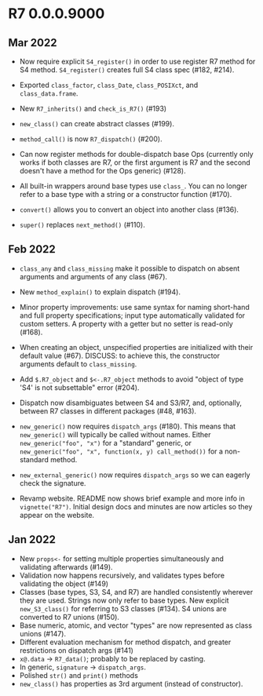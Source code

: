# R7 0.0.0.9000

## Mar 2022

* Now require explicit `S4_register()` in order to use register R7 method
  for S4 method. `S4_register()` creates full S4 class spec (#182, #214).

* Exported `class_factor`, `class_Date`, `class_POSIXct`, and 
  `class_data.frame`.

* New `R7_inherits()` and `check_is_R7()` (#193)

* `new_class()` can create abstract classes (#199).

* `method_call()` is now `R7_dispatch()` (#200).

* Can now register methods for double-dispatch base Ops (currently only
  works if both classes are R7, or the first argument is R7 and the second
  doesn't have a method for the Ops generic) (#128).

* All built-in wrappers around base types use `class_`. You can no longer
  refer to a base type with a string or a constructor function (#170).

* `convert()` allows you to convert an object into another class (#136).

* `super()` replaces `next_method()` (#110).

## Feb 2022

* `class_any` and `class_missing` make it possible to dispatch on absent
  arguments and arguments of any class (#67).

* New `method_explain()` to explain dispatch (#194).

* Minor property improvements: use same syntax for naming short-hand and
  full property specifications; input type automatically validated for 
  custom setters. A property with a getter but no setter is read-only (#168).

* When creating an object, unspecified properties are initialized with their 
  default value (#67). DISCUSS: to achieve this, the constructor arguments
  default to `class_missing`.

* Add `$.R7_object` and `$<-.R7_object` methods to avoid "object of type 'S4'
  is not subsettable" error (#204).
  
* Dispatch now disambiguates between S4 and S3/R7, and, optionally, between
  R7 classes in different packages (#48, #163).

* `new_generic()` now requires `dispatch_args` (#180). This means that 
  `new_generic()` will typically be called without names. Either 
  `new_generic("foo", "x")` for a "standard" generic, or 
  `new_generic("foo", "x", function(x, y) call_method())` for 
  a non-standard method.

* `new_external_generic()` now requires `dispatch_args` so we can eagerly 
  check the signature.

* Revamp website. README now shows brief example and more info in 
  `vignette("R7")`. Initial design docs and minutes are now articles so
  they appear on the website.

## Jan 2022

* New `props<-` for setting multiple properties simultaneously and validating
  afterwards (#149).
* Validation now happens recursively, and validates types before validating 
  the object (#149)
* Classes (base types, S3, S4, and R7) are handled consistently wherever they
  are used. Strings now only refer to base types. New explicit `new_S3_class()` for 
  referring to S3 classes (#134). S4 unions are converted to R7 unions (#150).
* Base numeric, atomic, and vector "types" are now represented as class unions
  (#147).
* Different evaluation mechanism for method dispatch, and greater restrictions 
  on dispatch args (#141)
* `x@.data` -> `R7_data()`; probably to be replaced by casting.
* In generic, `signature` -> `dispatch_args`.
* Polished `str()` and `print()` methods
* `new_class()` has properties as 3rd argument (instead of constructor).
